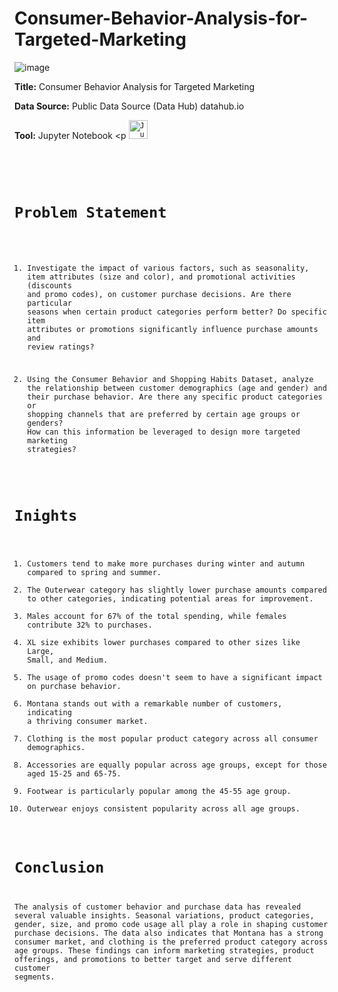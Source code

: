 # Consumer-Behavior-Analysis-for-Targeted-Marketing

![image](https://github.com/Shifanaaz125/Consumer-Behavior-Analysis-for-Targeted-Marketing/assets/120267469/bb1431b1-04c0-440b-9e9f-35611267e42d)


**Title:** Consumer Behavior Analysis for Targeted Marketing

**Data Source:** Public Data Source (Data Hub) datahub.io

**Tool:** Jupyter Notebook  <p <code><img height = "30" src='https://upload.wikimedia.org/wikipedia/commons/3/38/Jupyter_logo.svg' alt = 'Jupyter Notebook'>
</p> 

# Problem Statement

1. Investigate the impact of various factors, such as seasonality, item attributes (size and color), and promotional activities (discounts and promo codes), on customer purchase decisions. Are there particular seasons when certain product categories perform better? Do specific item attributes or promotions significantly influence purchase amounts and review ratings?

2. Using the Consumer Behavior and Shopping Habits Dataset, analyze the relationship between customer demographics (age and gender) and their purchase behavior. Are there any specific product categories or shopping channels that are preferred by certain age groups or genders? How can this information be leveraged to design more targeted marketing strategies?



# Inights

1. Customers tend to make more purchases during winter and autumn compared to spring and summer.
2. The Outerwear category has slightly lower purchase amounts compared to other categories, indicating potential areas for improvement.
3. Males account for 67% of the total spending, while females contribute 32% to purchases.
4. XL size exhibits lower purchases compared to other sizes like Large, Small, and Medium.
5. The usage of promo codes doesn't seem to have a significant impact on purchase behavior.
6. Montana stands out with a remarkable number of customers, indicating a thriving consumer market.
7. Clothing is the most popular product category across all consumer demographics.
8. Accessories are equally popular across age groups, except for those aged 15-25 and 65-75.
9. Footwear is particularly popular among the 45-55 age group.
10. Outerwear enjoys consistent popularity across all age groups.

# Conclusion

The analysis of customer behavior and purchase data has revealed several valuable insights. Seasonal variations, product categories, gender, size, and promo code usage all play a role in shaping customer purchase decisions. The data also indicates that Montana has a strong consumer market, and clothing is the preferred product category across age groups. These findings can inform marketing strategies, product offerings, and promotions to better target and serve different customer segments.
